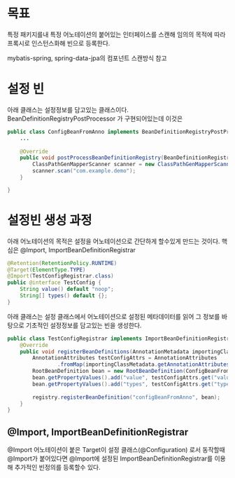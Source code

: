 # 목표
특정 패키지를내 특정 어노테이션의 붙어있는 인터페이스를 스캔해
임의의 목적에 따라 프록시로 인스턴스화해 빈으로 등록한다. 

mybatis-spring, spring-data-jpa의 컴포넌트 스캔방식 참고

# 설정 빈

아래 클래스는 설정정보를 담고있는 클래스이다. 
BeanDefinitionRegistryPostProcessor 가 구현되어있는데 
이것은 

```java
public class ConfigBeanFromAnno implements BeanDefinitionRegistryPostProcessor {
    ...
	
	@Override
	public void postProcessBeanDefinitionRegistry(BeanDefinitionRegistry registry) throws BeansException {
		ClassPathGenMapperScanner scanner = new ClassPathGenMapperScanner(registry);		
		scanner.scan("com.example.demo");
	}

}
```

# 설정빈 생성 과정 

아래 어노테이션의 목적은 설정을 어노테이션으로 간단하게 할수있게 만드는 것이다. 
핵심은 @Import, ImportBeanDefinitionRegistrar

```java
@Retention(RetentionPolicy.RUNTIME)
@Target(ElementType.TYPE)
@Import(TestConfigRegistrar.class)
public @interface TestConfig {
	String value() default "noop";
	String[] types() default {};
}

```
아래 클래스는 설정 클래스에서 어노테이션으로 설정된 메타데이터를 읽어 그 정보를 바탕으로 
기초적인 설정정보를 담고있는 빈을 생성한다.

```java
public class TestConfigRegistrar implements ImportBeanDefinitionRegistrar {
	@Override
	public void registerBeanDefinitions(AnnotationMetadata importingClassMetadata, BeanDefinitionRegistry registry) {
	    AnnotationAttributes testConfigAttrs = AnnotationAttributes
	            .fromMap(importingClassMetadata.getAnnotationAttributes(TestConfig.class.getName()));
	    RootBeanDefinition bean = new RootBeanDefinition(ConfigBeanFromAnno.class);
	    bean.getPropertyValues().add("value", testConfigAttrs.get("value"));
	    bean.getPropertyValues().add("types", testConfigAttrs.get("types"));
	    
	    registry.registerBeanDefinition("configBeanFromAnno", bean);
	}
}

```
## @Import, ImportBeanDefinitionRegistrar
@Import 어노테이션이 붙은 Target이 설정 클래스(@Configuration) 로서 동작할때 
@Import가 붙어있다면 @Import에 설정된 ImportBeanDefinitionRegistrar를 이용해 
추가적인 빈정의를 등록할수 있다.